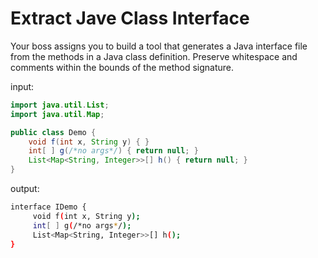

# Extract Jave Class Interface 

Your boss assigns you to build a tool that generates a Java interface file from the methods in a Java class definition. Preserve whitespace and comments within the bounds of the method signature.


input:

```java
import java.util.List; 
import java.util.Map; 

public class Demo {
    void f(int x, String y) { }
    int[ ] g(/*no args*/) { return null; } 
    List<Map<String, Integer>>[] h() { return null; }
}
```

output:

```bash
interface IDemo {
	 void f(int x, String y);
	 int[ ] g(/*no args*/);
	 List<Map<String, Integer>>[] h();
}
```
